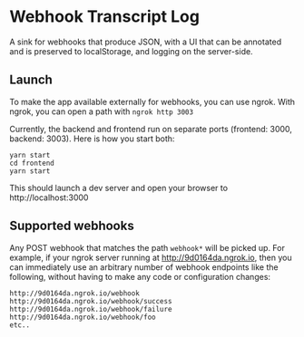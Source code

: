# Webhook Transcript Log

A sink for webhooks that produce JSON, with a UI that can be annotated 
and is preserved to localStorage, and logging on the server-side.



## Launch
To make the app available externally for webhooks, you can use ngrok.
With ngrok, you can open a path with `ngrok http 3003`

Currently, the backend and frontend run on separate ports (frontend: 3000, backend: 3003).  Here is how
you start both:

```
yarn start
cd frontend
yarn start
```

This should launch a dev server and open your browser to http://localhost:3000


## Supported webhooks

Any POST webhook that matches the path `webhook*` will be picked up.
For example, if your ngrok server running at http://9d0164da.ngrok.io, then you can immediately use an arbitrary number of webhook endpoints like the following, without having to make any code or configuration changes:

```
http://9d0164da.ngrok.io/webhook
http://9d0164da.ngrok.io/webhook/success
http://9d0164da.ngrok.io/webhook/failure
http://9d0164da.ngrok.io/webhook/foo
etc..
```
